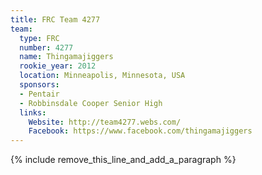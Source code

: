 ```yaml
---
title: FRC Team 4277
team:
  type: FRC
  number: 4277
  name: Thingamajiggers
  rookie_year: 2012
  location: Minneapolis, Minnesota, USA
  sponsors:
  - Pentair
  - Robbinsdale Cooper Senior High
  links:
    Website: http://team4277.webs.com/
    Facebook: https://www.facebook.com/thingamajiggers
---
```


{% include remove_this_line_and_add_a_paragraph %}